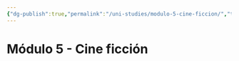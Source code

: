 ```yaml
---
{"dg-publish":true,"permalink":"/uni-studies/modulo-5-cine-ficcion/","title":"Módulo 5 - Cine ficción","tags":["Universidad,"],"noteIcon":"","created":"2023-05-09T16:09:56.000-05:00","updated":"2023-03-23T15:07:13.000-05:00"}
---
```



# Módulo 5 - Cine ficción

